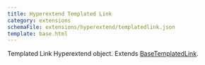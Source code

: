 ```yaml
---
title: Hyperextend Templated Link
category: extensions
schemaFile: extensions/hyperextend/templatedlink.json
template: base.html
---
```


Templated Link Hyperextend object. Extends [BaseTemplatedLink](/extensions/hyperextend/basetemplatedlink).